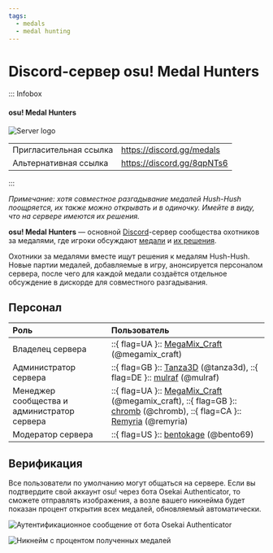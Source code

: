 ```yaml
---
tags:
  - medals
  - medal hunting
---
```


# Discord-сервер osu! Medal Hunters

::: Infobox

<!-- lint ignore heading-increment -->

#### osu! Medal Hunters

![Server logo](img/logo.png "Логотип Discord-сервера osu! Medal Hunters, созданный Tanza3D")

|  |  |
| :-- | :-- |
| Пригласительная ссылка | <https://discord.gg/medals> |
| Альтернативная ссылка | <https://discord.gg/8qpNTs6> |

:::

*Примечание: хотя совместное разгадывание медалей Hush-Hush поощряется, их также можно открывать и в одиночку. Имейте в виду, что на сервере имеются их решения.*

**osu! Medal Hunters** — основной [Discord](https://discord.com)-сервер сообщества охотников за медалями, где игроки обсуждают [медали](/wiki/Medals) и [их решения](/wiki/Medals/Unlock_requirements).

Охотники за медалями вместе ищут решения к медалям Hush-Hush. Новые партии медалей, добавляемые в игру, анонсируется персоналом сервера, после чего для каждой медали создаётся отдельное обсуждение в дискорде для совместного разгадывания.

## Персонал

| Роль | Пользователь |
| :-- | :-- |
| Владелец сервера | ::{ flag=UA }:: [MegaMix_Craft](https://osu.ppy.sh/users/18152711) (@megamix_craft) |
| Администратор сервера | ::{ flag=GB }:: [Tanza3D](https://osu.ppy.sh/users/10379965) (@tanza3d), ::{ flag=DE }:: [mulraf](https://osu.ppy.sh/users/1309242) (@mulraf) |
| Менеджер сообщества и администратор сервера | ::{ flag=UA }:: [MegaMix_Craft](https://osu.ppy.sh/users/18152711) (@megamix_craft), ::{ flag=GB }:: [chromb](https://osu.ppy.sh/users/10238680) (@chromb), ::{ flag=CA }:: [Remyria](https://osu.ppy.sh/users/1699875) (@remyria) |
| Модератор сервера | ::{ flag=US }:: [bentokage](https://osu.ppy.sh/users/13175102) (@bento69) |

## Верификация

Все пользователи по умолчанию могут общаться на сервере. Если вы подтвердите свой аккаунт osu! через бота Osekai Authenticator, то сможете отправлять изображения, а возле вашего никнейма будет показан процент открытия всех медалей, обновляемый автоматически.

![Аутентификационное сообщение от бота Osekai Authenticator](img/authentication_example.png "После присоединения к серверу вы получите личное сообщение от Osekai Authenticator для подтверждения аккаунта osu!.")

![Никнейм с процентом полученных медалей](img/medals_percentage.png "В никнеймы пользователей автоматически добавляется процент открытых ими медалей.")
